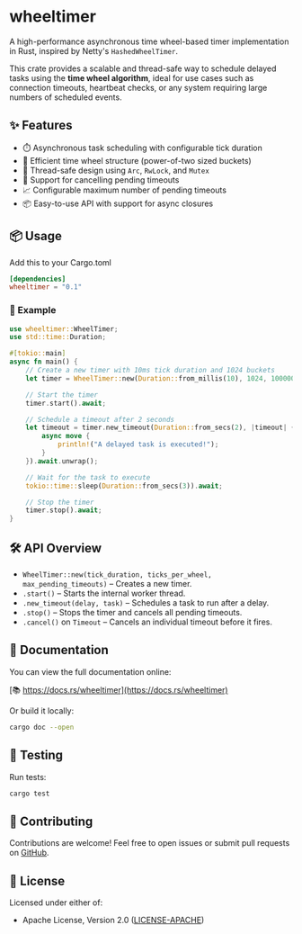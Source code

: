 # wheeltimer

A high-performance asynchronous time wheel-based timer implementation in Rust, inspired by Netty's `HashedWheelTimer`.

This crate provides a scalable and thread-safe way to schedule delayed tasks using the **time wheel algorithm**, ideal for use cases such as connection timeouts, heartbeat checks, or any system requiring large numbers of scheduled events.

## ✨ Features

- ⏱️ Asynchronous task scheduling with configurable tick duration
- 🧮 Efficient time wheel structure (power-of-two sized buckets)
- 🧵 Thread-safe design using `Arc`, `RwLock`, and `Mutex`
- 🚫 Support for cancelling pending timeouts
- 📈 Configurable maximum number of pending timeouts
- 📦 Easy-to-use API with support for async closures

## 📦 Usage

Add this to your Cargo.toml

```toml
[dependencies]
wheeltimer = "0.1"
```


### 🔧 Example

```rust
use wheeltimer::WheelTimer;
use std::time::Duration;

#[tokio::main]
async fn main() {
    // Create a new timer with 10ms tick duration and 1024 buckets
    let timer = WheelTimer::new(Duration::from_millis(10), 1024, 100000).unwrap();

    // Start the timer
    timer.start().await;

    // Schedule a timeout after 2 seconds
    let timeout = timer.new_timeout(Duration::from_secs(2), |timeout| {
        async move {
            println!("A delayed task is executed!");
        }
    }).await.unwrap();

    // Wait for the task to execute
    tokio::time::sleep(Duration::from_secs(3)).await;

    // Stop the timer
    timer.stop().await;
}
```


## 🛠️ API Overview

- `WheelTimer::new(tick_duration, ticks_per_wheel, max_pending_timeouts)` – Creates a new timer.
- `.start()` – Starts the internal worker thread.
- `.new_timeout(delay, task)` – Schedules a task to run after a delay.
- `.stop()` – Stops the timer and cancels all pending timeouts.
- `.cancel()` on `Timeout` – Cancels an individual timeout before it fires.

## 📁 Documentation

You can view the full documentation online:

[📚 https://docs.rs/wheeltimer](https://docs.rs/wheeltimer)

Or build it locally:

```bash
cargo doc --open
```


## 🧪 Testing

Run tests:

```bash
cargo test
```


## 🤝 Contributing

Contributions are welcome! Feel free to open issues or submit pull requests on [GitHub](https://github.com/yourname/wheeltimer).

## 📄 License

Licensed under either of:
- Apache License, Version 2.0 ([LICENSE-APACHE](LICENSE-APACHE))
